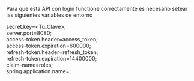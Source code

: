 Para que esta API con login functione correctamente es necesario setear las siguientes variables de entorno

secret.key=<Tu_Clave>; <br>
server.port=8080; <br>
access-token.header=access_token; <br>
access-token.expiration=600000; <br>
refresh-token.header=refresh_token; <br>
refresh-token.expiration=14400000; <br>
claim-name=roles; <br>
spring.application.name=<Nombre de la aplicacion>; <br>